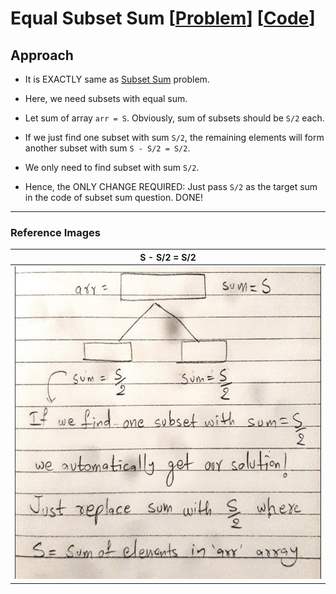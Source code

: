 # Equal Subset Sum [[Problem](https://www.geeksforgeeks.org/problems/subset-sum-problem2014/1)] [[Code](https://github.com/AKR-2803/DSA-Declassified/blob/main/Problems/Dynamic%20Programming/0-1%20Knapsack/codes/EqualSubsetSum.java)]
## Approach

- It is EXACTLY same as [Subset Sum](https://github.com/AKR-2803/DSA-Declassified/tree/main/Problems/Dynamic%20Programming/0-1%20Knapsack/Subset%20Sum#subset-sum-link) problem.

- Here, we need subsets with equal sum.

- Let sum of array `arr = S`. Obviously, sum of subsets should be `S/2` each.

- If we just find one subset with sum `S/2`, the remaining elements will form another subset with sum `S - S/2 = S/2`.

- We only need to find subset with sum `S/2`. 

- Hence, the ONLY CHANGE REQUIRED: Just pass `S/2` as the target sum in the code of subset sum question. DONE!
___

### Reference Images

| S - S/2 = S/2                                              | 
|-------------------------------------------------------------------------------| 
| <img src="./images/03-EqualSubsetSum.jpg" height="500" width="600" alt="EqualSubsetSum Image"/> |
